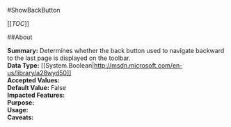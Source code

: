 #ShowBackButton

[[_TOC_]]

##About

**Summary:**  Determines whether the back button used to navigate backward to the last page is displayed on the toolbar.   
**Data Type:** [[System.Boolean|http://msdn.microsoft.com/en-us/library/a28wyd50]]  
**Accepted Values:**   
**Default Value:** False  
**Impacted Features:**   
**Purpose:**   
**Usage:**   
**Caveats:**   

